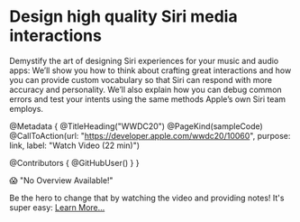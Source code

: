 # Design high quality Siri media interactions

Demystify the art of designing Siri experiences for your music and audio apps: We’ll show you how to think about crafting great interactions and how you can provide custom vocabulary so that Siri can respond with more accuracy and personality. We’ll also explain how you can debug common errors and test your intents using the same methods Apple’s own Siri team employs.

@Metadata {
   @TitleHeading("WWDC20")
   @PageKind(sampleCode)
   @CallToAction(url: "https://developer.apple.com/wwdc20/10060", purpose: link, label: "Watch Video (22 min)")

   @Contributors {
      @GitHubUser(<replace this with your GitHub handle>)
   }
}

😱 "No Overview Available!"

Be the hero to change that by watching the video and providing notes! It's super easy:
 [Learn More…](https://wwdcnotes.github.io/WWDCNotes/documentation/wwdcnotes/contributing)
